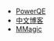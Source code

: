 - [PowerQE](https://github.com/ryanxingql/powerqe)
- [中文博客](https://github.com/ryanxingql/blog)
- [MMagic](https://github.com/open-mmlab/mmagic)
